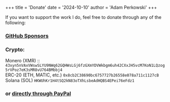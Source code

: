 +++
title = 'Donate'
date = '2024-10-10'
author = 'Adam Perkowski'
+++

If you want to support the work I do, feel free to donate through any of the following:

### <a href="https://github.com/sponsors/adamperkowski" target="_blank">GitHub Sponsors</a>

### Crypto:

Monero (XMR) :: `43xyn5nVAxVWswSLYU9NWq62GQHWsLGj6fzGXmYDVWkbgm6uh42CXxJH5vcM7KoN1LQzog5rVPoz7eK3sMR8vU764BMbbj4`<br>
ERC-20 (ETH, MATIC, etc.) `0x8cb2C38690bc6757727b26558e078a711c1127cB`<br>
Solana (SOL) `HKWUhKr1H4tSQ2kN83oTXhLsbeAdHQBS4EPei76eFdz1`

### or <a href="https://paypal.me/afkpx" target="_blank">directly through PayPal</a>
